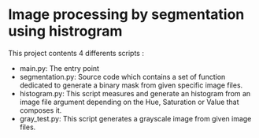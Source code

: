 # Image processing by segmentation using histrogram

This project contents 4 differents scripts :
 * main.py: The entry point
 * segmentation.py: Source code which contains a set of function dedicated to generate a binary mask from given specific image files.
 * histogram.py: This script measures and generate an histogram from an image file argument depending on the Hue, Saturation or Value that composes it.
 * gray_test.py: This script generates a grayscale image from given image files.